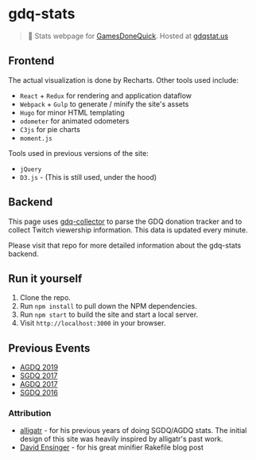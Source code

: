 # gdq-stats
> :space_invader: Stats webpage for [GamesDoneQuick](gamesdonequick.com). Hosted at [gdqstat.us](http://gdqstat.us)

## Frontend
The actual visualization is done by Recharts. Other tools used include: 
* `React` + `Redux` for rendering and application dataflow
* `Webpack` + `Gulp` to generate / minify the site's assets
* `Hugo` for minor HTML templating
* `odometer` for animated odometers
* `C3js` for pie charts
* `moment.js`

Tools used in previous versions of the site:
* `jQuery`
* `D3.js` - (This is still used, under the hood)

## Backend
This page uses [gdq-collector](https://github.com/bcongdon/gdq-collector) to parse the GDQ donation tracker and to collect Twitch viewership information. This data is updated every minute.

Please visit that repo for more detailed information about the gdq-stats backend.

## Run it yourself

1. Clone the repo.
1. Run `npm install` to pull down the NPM dependencies.
1. Run `npm start` to build the site and start a local server.
1. Visit `http://localhost:3000` in your browser.

## Previous Events

* [AGDQ 2019](http://gdqstat.us/previous-events/agdq-2018)
* [SGDQ 2017](http://gdqstat.us/previous-events/sgdq-2017)
* [AGDQ 2017](http://gdqstat.us/previous-events/agdq-2017)
* [SGDQ 2016](http://gdqstat.us/previous-events/sgdq-2016)

### Attribution
* [alligatr](http://alligatr.co.uk/) - for his previous years of doing SGDQ/AGDQ stats. The initial design of this site was heavily inspired by alligatr's past work.
* [David Ensinger](http://davidensinger.com/2013/08/how-i-use-reduce-to-minify-and-optimize-assets-for-production/) - for his great minifier Rakefile blog post
